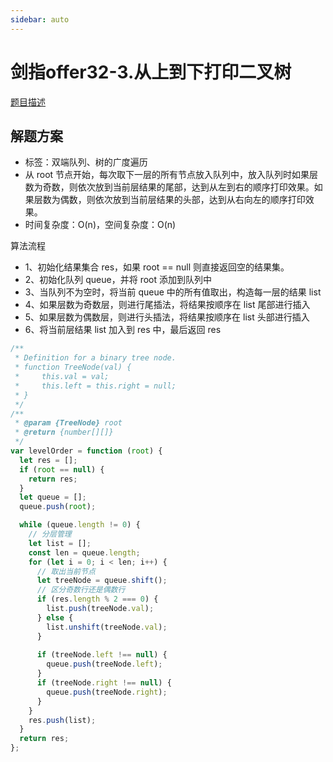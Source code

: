 ```yaml
---
sidebar: auto
---
```


# 剑指offer32-3.从上到下打印二叉树

[题目描述](https://leetcode.cn/leetbook/read/illustrate-lcof/xs0paj/)

## 解题方案
- 标签：双端队列、树的广度遍历
- 从 root 节点开始，每次取下一层的所有节点放入队列中，放入队列时如果层数为奇数，则依次放到当前层结果的尾部，达到从左到右的顺序打印效果。如果层数为偶数，则依次放到当前层结果的头部，达到从右向左的顺序打印效果。
- 时间复杂度：O(n)，空间复杂度：O(n)

算法流程
- 1、初始化结果集合 res，如果 root == null 则直接返回空的结果集。
- 2、初始化队列 queue，并将 root 添加到队列中
- 3、当队列不为空时，将当前 queue 中的所有值取出，构造每一层的结果 list
- 4、如果层数为奇数层，则进行尾插法，将结果按顺序在 list 尾部进行插入
- 5、如果层数为偶数层，则进行头插法，将结果按顺序在 list 头部进行插入
- 6、将当前层结果 list 加入到 res 中，最后返回 res

```js
/**
 * Definition for a binary tree node.
 * function TreeNode(val) {
 *     this.val = val;
 *     this.left = this.right = null;
 * }
 */
/**
 * @param {TreeNode} root
 * @return {number[][]}
 */
var levelOrder = function (root) {
  let res = [];
  if (root == null) {
    return res;
  }
  let queue = [];
  queue.push(root);

  while (queue.length != 0) {
    // 分层管理
    let list = [];
    const len = queue.length;
    for (let i = 0; i < len; i++) {
      // 取出当前节点
      let treeNode = queue.shift();
      // 区分奇数行还是偶数行
      if (res.length % 2 === 0) {
        list.push(treeNode.val);
      } else {
        list.unshift(treeNode.val);
      }
      
      if (treeNode.left !== null) {
        queue.push(treeNode.left);
      }
      if (treeNode.right !== null) {
        queue.push(treeNode.right);
      }
    }
    res.push(list);
  }
  return res;
};
```

